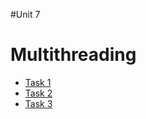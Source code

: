 #Unit 7 

Multithreading
==============

 - [Task 1](../unit7/src/main/java/com/epam/training/threads/task_1)
 - [Task 2](../unit7/src/main/java/com/epam/training/threads/task_2)
 - [Task 3](../unit7/src/main/java/com/epam/training/threads/task_3)
